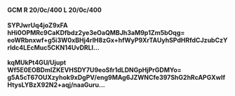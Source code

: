#### GCM R 20/0c/400 L 20/0c/400
**SYPJwrUq4joZ9xFA**<br/>**hHi0OPMRc9CaKDfbdz2ye3eOaQMBJh3aM9p1Zm5bOqg=**<br/>**eoWRbnxwf+g5i3W0xBHj4rIH8zGx+hfWyP9XrTAUyhSPdHRfdCJzubCzYrldc4LEcMuc5CKN14UvDRLl...**<br/><br/>
**kqMUkPt4GU/Ujupt**<br/>**Wf5E0EOBDmIZKEVHSDY7U9eoSfr1dLDNGpHjPrGDMYo=**<br/>**g5A5cT67OUXzyhok9xDgPV/eng9MAg6JZWNCfe397ShG2hRcAPGXwIfHtysLYBzX92N2+aqj/naaGuru...**